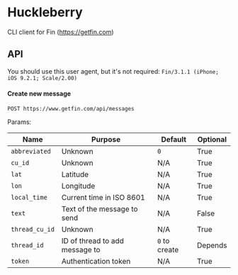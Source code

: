 # Huckleberry

CLI client for Fin (https://getfin.com)

## API

You should use this user agent, but it's not required: `Fin/3.1.1 (iPhone; iOS
9.2.1; Scale/2.00)`

#### Create new message

    POST https://www.getfin.com/api/messages

Params:

| Name           | Purpose                        | Default       | Optional |
| -------------- | ------------------------------ | ------------- | -------- |
| `abbreviated`  | Unknown                        | `0`           | True     |
| `cu_id`        | Unknown                        | N/A           | True     |
| `lat`          | Latitude                       | N/A           | True     |
| `lon`          | Longitude                      | N/A           | True     |
| `local_time`   | Current time in ISO 8601       | N/A           | True     |
| `text`         | Text of the message to send    | N/A           | False    |
| `thread_cu_id` | Unknown                        | N/A           | True     |
| `thread_id`    | ID of thread to add message to | `0` to create | Depends  |
| `token`        | Authentication token           | N/A           | True     |
